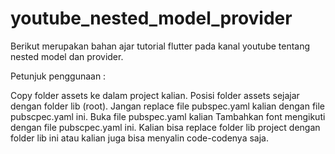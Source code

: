 # youtube_nested_model_provider
Berikut merupakan bahan ajar tutorial flutter pada kanal youtube tentang nested model dan provider.

Petunjuk penggunaan :

Copy folder assets ke dalam project kalian.
Posisi folder assets sejajar dengan folder lib (root).
Jangan replace file pubspec.yaml kalian dengan file pubscpec.yaml ini.
Buka file pubspec.yaml kalian
Tambahkan font mengikuti dengan file pubscpec.yaml ini.
Kalian bisa replace folder lib project dengan folder lib ini atau kalian juga bisa menyalin code-codenya saja.
